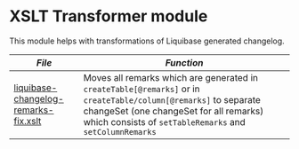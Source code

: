 XSLT Transformer module
=======================

This module helps with transformations of Liquibase generated changelog.

|*File*|*Function*|
|------|----------|
|[liquibase-changelog-remarks-fix.xslt](src/main/resources/liquibase-changelog-remarks-fix.xslt)|Moves all remarks which are generated in `createTable[@remarks]` or in `createTable/column[@remarks]` to separate changeSet (one changeSet for all remarks) which consists of `setTableRemarks` and `setColumnRemarks`|